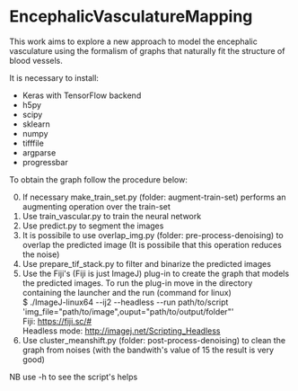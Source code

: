 # EncephalicVasculatureMapping
This work aims to explore a new approach to model the encephalic vasculature using the formalism of graphs that naturally fit the structure of blood vessels.

It is necessary to install:   
- Keras with TensorFlow backend  
- h5py  
- scipy  
- sklearn  
- numpy  
- tifffile  
- argparse  
- progressbar  

To obtain the graph follow the procedure below:

0) If necessary make_train_set.py (folder: augment-train-set) performs an augmenting operation over the train-set  
1) Use train_vascular.py to train the neural network  
2) Use predict.py to segment the images  
3) It is possibile to use overlap_img.py (folder: pre-process-denoising) to overlap the predicted image (It is possibile that this operation reduces the noise)  
4) Use prepare_tif_stack.py to filter and binarize the predicted images  
5) Use the Fiji's (Fiji is just ImageJ) plug-in to create the graph that models the predicted images. To run the plug-in move in the directory containing the launcher and the run (command for linux)  
$ ./ImageJ-linux64 --ij2 --headless --run path/to/script 'img_file="path/to/image",ouput="path/to/output/folder"'  
Fiji: https://fiji.sc/#  
Headless mode: http://imagej.net/Scripting_Headless  
6) Use cluster_meanshift.py (folder: post-process-denoising) to clean the graph from noises (with the bandwith's value of 15      the result is very good)  

NB use -h to see the script's helps
